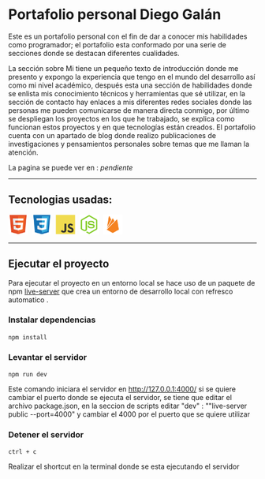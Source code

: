  # Portafolio personal Diego Galán
 
 Este es un portafolio personal con el fin de dar a conocer mis habilidades como programador; el portafolio esta conformado por una serie de secciones donde se destacan diferentes cualidades.
 
La sección sobre Mi tiene un pequeño texto de introducción donde me presento y expongo la experiencia que tengo en el mundo del desarrollo así como mi nivel académico, después esta una sección de habilidades donde se enlista mis conocimiento técnicos y herramientas que sé utilizar, en la sección de contacto hay enlaces a mis diferentes redes sociales donde las personas me pueden comunicarse de manera directa conmigo, por último se despliegan los proyectos en los que he trabajado, se explica como funcionan estos proyectos y en que tecnologías están creados. El portafolio cuenta con un apartado de blog donde realizo publicaciones de investigaciones y pensamientos
personales sobre temas que me llaman la atención.

La pagina se puede ver en : *pendiente*

---------------------------------------------------------------------------
## Tecnologias usadas:
<div>
<img src="https://raw.githubusercontent.com/devicons/devicon/1119b9f84c0290e0f0b38982099a2bd027a48bf1/icons/html5/html5-original.svg" title="HTML" alt="HTML" width="40" height="40"/>&nbsp;
<img src="https://raw.githubusercontent.com/devicons/devicon/1119b9f84c0290e0f0b38982099a2bd027a48bf1/icons/css3/css3-original.svg" title="CSS" alt="CSS" width="40" height="40"/>&nbsp;
<img src="https://raw.githubusercontent.com/devicons/devicon/1119b9f84c0290e0f0b38982099a2bd027a48bf1/icons/javascript/javascript-original.svg" title="JavaScript" alt="JS" width="40" height="40"/>&nbsp;
<img src="https://raw.githubusercontent.com/devicons/devicon/1119b9f84c0290e0f0b38982099a2bd027a48bf1/icons/nodejs/nodejs-original.svg" title="Node.js" alt="Node.js" width="40" height="40"/>&nbsp;
<img src="https://raw.githubusercontent.com/devicons/devicon/1119b9f84c0290e0f0b38982099a2bd027a48bf1/icons/firebase/firebase-plain.svg" title="FireBase" alt="FireBase" width="40" height="40"/>&nbsp;
</div>

----------------------------------------------------------------------------
## Ejecutar el proyecto 
Para ejecutar el proyecto en un entorno local se hace uso de un paquete de npm [live-server](https://www.npmjs.com/package/live-server) que crea un entorno de desarrollo local con refresco automatico .
### Instalar dependencias
```
npm install

```
### Levantar el servidor
```
npm run dev

```
Este comando iniciara el servidor en http://127.0.0.1:4000/ si se quiere cambiar el puerto donde se ejecuta el servidor, se tiene que editar el archivo package.json, en la seccion de scripts editar "dev" : ""live-server public --port=4000" y cambiar el 4000 por el puerto que se quiere utilizar

### Detener el servidor
```
ctrl + c

```
Realizar el shortcut en la terminal donde se esta ejecutando el servidor
